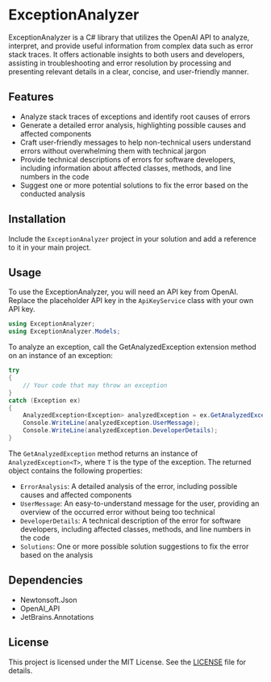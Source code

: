 # ExceptionAnalyzer

ExceptionAnalyzer is a C# library that utilizes the OpenAI API to analyze, interpret, and provide useful information from complex data such as error stack traces. It offers actionable insights to both users and developers, assisting in troubleshooting and error resolution by processing and presenting relevant details in a clear, concise, and user-friendly manner.

## Features

- Analyze stack traces of exceptions and identify root causes of errors
- Generate a detailed error analysis, highlighting possible causes and affected components
- Craft user-friendly messages to help non-technical users understand errors without overwhelming them with technical jargon
- Provide technical descriptions of errors for software developers, including information about affected classes, methods, and line numbers in the code
- Suggest one or more potential solutions to fix the error based on the conducted analysis

## Installation

Include the `ExceptionAnalyzer` project in your solution and add a reference to it in your main project.

## Usage

To use the ExceptionAnalyzer, you will need an API key from OpenAI. Replace the placeholder API key in the `ApiKeyService` class with your own API key.

```csharp
using ExceptionAnalyzer;
using ExceptionAnalyzer.Models;
```

To analyze an exception, call the GetAnalyzedException extension method on an instance of an exception:

```csharp
try
{
    // Your code that may throw an exception
}
catch (Exception ex)
{
    AnalyzedException<Exception> analyzedException = ex.GetAnalyzedException();
    Console.WriteLine(analyzedException.UserMessage);
    Console.WriteLine(analyzedException.DeveloperDetails);
}
```

The `GetAnalyzedException` method returns an instance of `AnalyzedException<T>`, where `T` is the type of the exception. The returned object contains the following properties:


- `ErrorAnalysis`: A detailed analysis of the error, including possible causes and affected components
- `UserMessage`: An easy-to-understand message for the user, providing an overview of the occurred error without being too technical
- `DeveloperDetails`: A technical description of the error for software developers, including affected classes, methods, and line numbers in the code
- `Solutions`: One or more possible solution suggestions to fix the error based on the analysis

## Dependencies

- Newtonsoft.Json
- OpenAI_API
- JetBrains.Annotations

## License

This project is licensed under the MIT License. See the [LICENSE](LICENSE) file for details.
